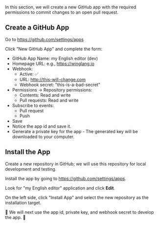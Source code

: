 In this section, we will create a new GitHub app with the 
required permissions to commit changes to an open pull request.

## Create a GitHub App

Go to https://github.com/settings/apps

Click "New GitHub App" and complete the form:
- GitHub App Name: my English editor (dev)
- Homepage URL: e.g., https://winglang.io
- Webhook:
  - Active: ✅
  - URL: http://this-will-change.com
  - Webhook secret: "this-is-a-bad-secret"
- Permissions -> Repository permissions:
  - Contents: Read and write 
  - Pull requests: Read and write
- Subscribe to events:
   - Pull request
   - Push
- Save
- Notice the app id and save it.
- Generate a private key for the app - The generated key will be downloaded to your computer.

## Install the App

Create a new repository in GitHub; we will use this repository for 
local development and testing.

Install the app by going to https://github.com/settings/apps.

Look for "my English editor" application and click **Edit**.

On the left side, click "Install App" and select the new repository as the installation target.

🚀 We will next use the app id, private key, and webhook secret to develop the app. 🚀
